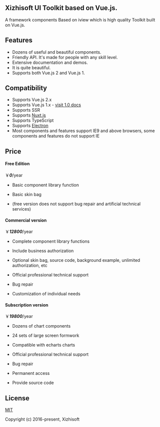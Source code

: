 ## Xizhisoft UI Toolkit based on Vue.js.

A framework components Based on iview which is high quality Toolkit built on Vue.js.



## Features

- Dozens of useful and beautiful components.
- Friendly API. It's made for people with any skill level.
- Extensive documentation and demos.
- It is quite beautiful.
- Supports both Vue.js 2 and Vue.js 1.



## Compatibility

- Supports Vue.js 2.x
- Supports Vue.js 1.x - [visit 1.0 docs](http://v1.iviewui.com/)
- Supports SSR
- Supports [Nuxt.js](https://nuxtjs.org/)
- Supports TypeScript
- Supports [Electron](http://electron.atom.io/)
- Most components and features support IE9 and above browsers, some components and features do not support IE



## Price

#### Free Edition

￥***0***/year

- Basic component library function

- Basic skin bag

- (free version does not support bug repair and artificial technical services)



#### Commercial version


￥***12800***/year

- Complete component library functions

- Include business authorization

- Optional skin bag, source code, background example, unlimited authorization, etc

- Official professional technical support

- Bug repair

- Customization of individual needs



#### Subscription version


￥***19800***/year

- Dozens of chart components

- 24 sets of large screen formwork

- Compatible with echarts charts

- Official professional technical support
- Bug repair

- Permanent access

- Provide source code



## License

[MIT](http://opensource.org/licenses/MIT)

Copyright (c) 2016-present, Xizhisoft



